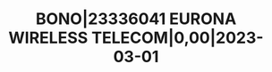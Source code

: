 ---
layout: asset
title: BONO|23336041 EURONA WIRELESS TELECOM|0,00|2023-03-01
isin: XS1575699027
---
